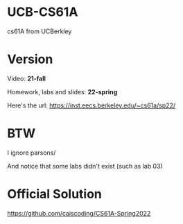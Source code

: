 # UCB-CS61A
cs61A from UCBerkley

# Version
Video: **21-fall**

Homework, labs and slides: **22-spring**

Here's the url: https://inst.eecs.berkeley.edu/~cs61a/sp22/

# BTW
I ignore parsons/

And notice that some labs didn't exist (such as lab 03)

# Official Solution
https://github.com/caiscoding/CS61A-Spring2022
